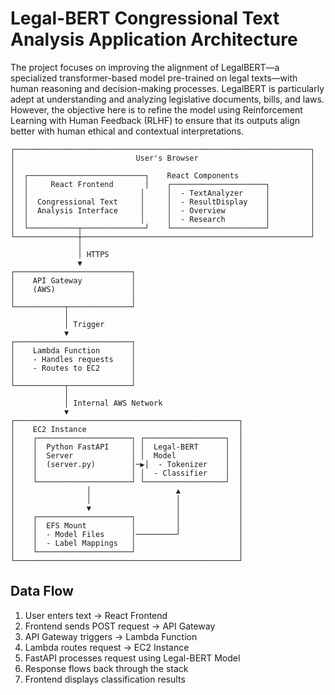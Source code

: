 # Legal-BERT Congressional Text Analysis Application Architecture

The project focuses on improving the alignment of LegalBERT—a specialized transformer-based model pre-trained on legal texts—with human reasoning and decision-making processes. LegalBERT is particularly adept at understanding and analyzing legislative documents, bills, and laws. However, the objective here is to refine the model using Reinforcement Learning with Human Feedback (RLHF) to ensure that its outputs align better with human ethical and contextual interpretations.

```
┌──────────────────────────────────────────────────────────────────┐
│                           User's Browser                         │
│                                                                  │
│  ┌──────────────────────────┐    React Components                │
│  │     React Frontend       │    ┌─────────────────────┐         │
│  │                         │     │  - TextAnalyzer     │         │
│  │  Congressional Text     │     │  - ResultDisplay    │         │
│  │  Analysis Interface     │     │  - Overview         │         │
│  │                         │     │  - Research         │         │
│  └───────────┬──────────────┘    └─────────────────────┘         │
└──────────────┼───────────────────────────────────────────────────┘
               │
               │ HTTPS
               ▼
┌──────────────────────────┐
│    API Gateway           │
│    (AWS)                 │
│                          │
└───────────┬──────────────┘
            │
            │ Trigger
            ▼
┌──────────────────────────┐
│    Lambda Function       │
│    - Handles requests    │
│    - Routes to EC2       │
│                          │
└───────────┬──────────────┘
            │
            │ Internal AWS Network
            ▼
┌──────────────────────────────────────────────────┐
│    EC2 Instance                                  │
│    ┌─────────────────────┐ ┌──────────────────┐  │
│    │  Python FastAPI     │ │  Legal-BERT      │  │
│    │  Server             │ │  Model           │  │
│    │  (server.py)        │─▶│  - Tokenizer    │  │
│    │                     │ │  - Classifier    │  │
│    └─────────────────────┘ └──────────────────┘  │
│                │                   ▲             │
│                │                   │             │
│                ▼                   │             │
│    ┌─────────────────────┐         │             │
│    │  EFS Mount          │         │             │
│    │  - Model Files      │─────────┘             │
│    │  - Label Mappings   │                       │
│    └─────────────────────┘                       │
└──────────────────────────────────────────────────┘
```

## Data Flow
1. User enters text → React Frontend
2. Frontend sends POST request → API Gateway
3. API Gateway triggers → Lambda Function
4. Lambda routes request → EC2 Instance
5. FastAPI processes request using Legal-BERT Model
6. Response flows back through the stack
7. Frontend displays classification results




